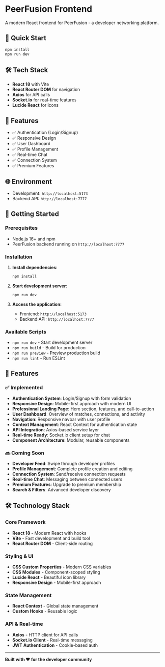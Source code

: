 # PeerFusion Frontend

A modern React frontend for PeerFusion - a developer networking platform.

## 🚀 Quick Start

```bash
npm install
npm run dev
```

## 🛠️ Tech Stack

- **React 18** with Vite
- **React Router DOM** for navigation
- **Axios** for API calls
- **Socket.io** for real-time features
- **Lucide React** for icons

## 📱 Features

- ✅ Authentication (Login/Signup)
- ✅ Responsive Design
- ✅ User Dashboard
- ✅ Profile Management
- ✅ Real-time Chat
- ✅ Connection System
- ✅ Premium Features

## 🌐 Environment

- Development: `http://localhost:5173`
- Backend API: `http://localhost:7777`

## 🚦 Getting Started

### Prerequisites

- Node.js 16+ and npm
- PeerFusion backend running on `http://localhost:7777`

### Installation

1. **Install dependencies**:

   ```bash
   npm install
   ```

2. **Start development server**:

   ```bash
   npm run dev
   ```

3. **Access the application**:
   - Frontend: `http://localhost:5173`
   - Backend API: `http://localhost:7777`

### Available Scripts

- `npm run dev` - Start development server
- `npm run build` - Build for production
- `npm run preview` - Preview production build
- `npm run lint` - Run ESLint

## 🚀 Features

### ✅ Implemented

- **Authentication System**: Login/Signup with form validation
- **Responsive Design**: Mobile-first approach with modern UI
- **Professional Landing Page**: Hero section, features, and call-to-action
- **User Dashboard**: Overview of matches, connections, and activity
- **Navigation**: Responsive navbar with user profile
- **Context Management**: React Context for authentication state
- **API Integration**: Axios-based service layer
- **Real-time Ready**: Socket.io client setup for chat
- **Component Architecture**: Modular, reusable components

### 🔜 Coming Soon

- **Developer Feed**: Swipe through developer profiles
- **Profile Management**: Complete profile creation and editing
- **Connection System**: Send/receive connection requests
- **Real-time Chat**: Messaging between connected users
- **Premium Features**: Upgrade to premium membership
- **Search & Filters**: Advanced developer discovery

## 🛠️ Technology Stack

### Core Framework

- **React 18** - Modern React with hooks
- **Vite** - Fast development and build tool
- **React Router DOM** - Client-side routing

### Styling & UI

- **CSS Custom Properties** - Modern CSS variables
- **CSS Modules** - Component-scoped styling
- **Lucide React** - Beautiful icon library
- **Responsive Design** - Mobile-first approach

### State Management

- **React Context** - Global state management
- **Custom Hooks** - Reusable logic

### API & Real-time

- **Axios** - HTTP client for API calls
- **Socket.io Client** - Real-time messaging
- **JWT Authentication** - Cookie-based auth

---

**Built with ❤️ for the developer community**
